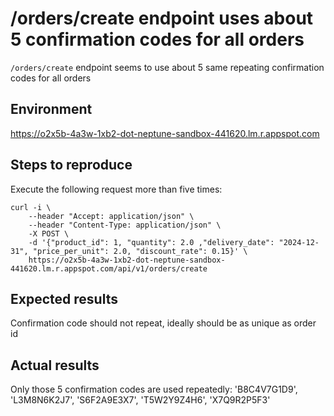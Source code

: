 # /orders/create endpoint uses about 5 confirmation codes for all orders
`/orders/create` endpoint seems to use about 5 same repeating confirmation codes for all orders

## Environment
https://o2x5b-4a3w-1xb2-dot-neptune-sandbox-441620.lm.r.appspot.com

## Steps to reproduce
Execute the following request more than five times:
```
curl -i \
    --header "Accept: application/json" \
    --header "Content-Type: application/json" \
    -X POST \
    -d '{"product_id": 1, "quantity": 2.0 ,"delivery_date": "2024-12-31", "price_per_unit": 2.0, "discount_rate": 0.15}' \
    https://o2x5b-4a3w-1xb2-dot-neptune-sandbox-441620.lm.r.appspot.com/api/v1/orders/create
```

## Expected results
Confirmation code should not repeat, ideally should be as unique as order id

## Actual results
Only those 5 confirmation codes are used repeatedly:
'B8C4V7G1D9', 'L3M8N6K2J7', 'S6F2A9E3X7', 'T5W2Y9Z4H6', 'X7Q9R2P5F3'

